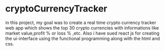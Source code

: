 # cryptoCurrencyTracker
in this project, my goal was to create a real time crypto currency tracker web app which shows the top 30 crypto currencies with informations like market value,profit % or loss % ,etc. Also i have sued react js for creating the ui-interface using the functional programming along with the html and css.

